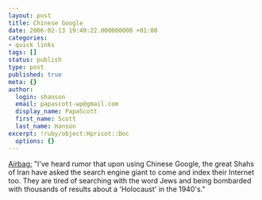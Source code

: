 ```yaml
---
layout: post
title: Chinese Google
date: 2006-02-13 19:49:22.000000000 +01:00
categories:
- quick links
tags: []
status: publish
type: post
published: true
meta: {}
author:
  login: shanson
  email: papascott-wp@gmail.com
  display_name: PapaScott
  first_name: Scott
  last_name: Hanson
excerpt: !ruby/object:Hpricot::Doc
  options: {}
---
```

<p><a href="http://www.airbagindustries.com/archives/008719.php" title="Airbag - Cheap.">Airbag:</a> "I've heard rumor that upon using Chinese Google, the great Shahs of Iran have asked the search engine giant to come and index their Internet too. They are tired of searching with the word Jews and being bombarded with thousands of results about a 'Holocaust' in the 1940's."</p>
